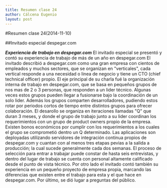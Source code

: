 ```yaml
---
title: Resumen clase 24
author: Cálcena Eugenio
layout: post
---
```


#Resumen clase 24(2014-11-10)

##Invitado especial despegar.com

***Experiencia de trabajo en despegar.com***
El invitado especial se presentó y contó su experiencia de trabajo de más de un año en despegar.com
El invitado describió a despegar.com como una gran empresa con cientos de empleados y muchos sectores, que se organizan en "verticales", cada vertical responde a una necesidad o linea de negocio y tiene un CTO (chief technical officer) propio. 
El eje principal de su charla fué la organización interna de trabajo en despegar.com, que se basa en pequeños grupos de nos mas de 2 o 3 personas, que responden a un lider técnico. Algunas veces estos grupos pueden llegar a fusionarse bajo la coordinación de un solo lider. Además los grupos comparten desarrolladores, pudiendo estos rotar por periodos cortos de tiempo entre distintos grupos para ofrecer colaboración.
El desarollo se organiza en iteraciones llamadas "Q" que duran 3 meses, y donde el grupo de trabajo junto a su lider coordinan los requerimientos con un grupo de product owners propio de la empresa. Existen bonos económicos por cumplir con los requerimientos a los cuales el grupo se comprometió dentro un Q determinado.
Las aplicaciones son deployadas utilizando servidores de integración continua propios de despegar.com y cuantan con al menos tres etapas pevias a la salida a producción; la cual sucede generalmente cada dos semanas.
El proceso de selección para entrar a trabajar puede constar de hasta seis entrevistas, y dentro del lugar de trabajo se cuenta con personal altamente calificado desde el punto de vista técnico.
Por otro lado el invitado contó también su experiencia en un pequeño proyecto de empresa propia, marcando las diferencias que existen entre el trabajo para esta y el que hace en despegar.com. 
Por último, se dió lugar a preguntas del público.